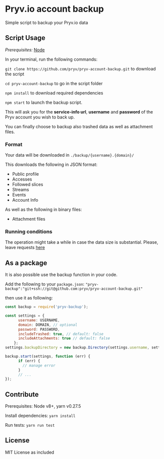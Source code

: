 # Pryv.io account backup

<!--
[![Build Status](https://travis-ci.org/pryv/pryv-account-backup.svg?branch=master)](https://travis-ci.org/pryv/pryv-account-backup)
[![Coverage Status](https://coveralls.io/repos/github/pryv/pryv-account-backup/badge.svg?branch=master)](https://coveralls.io/github/pryv/pryv-account-backup?branch=master)
-->

Simple script to backup your Pryv.io data

## Script Usage

*Prerequisites:* [Node](https://nodejs.org/en/)

In your terminal, run the following commands:

`git clone https://github.com/pryv/pryv-account-backup.git` to download the script

`cd pryv-account-backup` to go in the script folder

`npm install` to download required dependencies

`npm start` to launch the backup script.

This will ask you for the **service-info url**, **username** and **password** of the Pryv account you wish to back up.

You can finally choose to backup also trashed data as well as attachment files.

### Format

Your data will be downloaded in `./backup/{username}.{domain}/`

This downloads the following in JSON format:
* Public profile
* Accesses
* Followed slices
* Streams
* Events
* Account Info

As well as the following in binary files:
* Attachment files

### Running conditions

The operation might take a while in case the data size is substantial. Please, leave requests [here](https://github.com/pryv/pryv-account-backup/issues)

## As a package

It is also possible use the backup function in your code.

Add the following to your `package.json`: `"pryv-backup":"git+ssh://git@github.com:pryv/pryv-account-backup.git"`

then use it as following:

```javascript
const backup = require('pryv-backup');

const settings = {
      username: USERNAME,
      domain: DOMAIN, // optional
      password: PASSWORD,
      includeTrashed: true, // default: false
      includeAttachments: true // default: false
    };
settings.backupDirectory = new backup.Directory(settings.username, settings.domain);

backup.start(settings, function (err) {
      if (err) {
        // manage error
      }
      // ...
});
```

## Contribute

Prerequisites: Node v8+, yarn v0.27.5

Install dependencies: `yarn install`

Run tests: `yarn run test`

## License

MIT License as included
